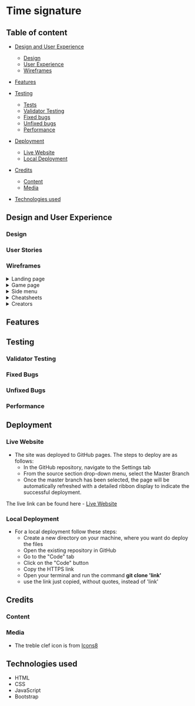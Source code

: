 # Time signature

## Table of content

- [Design and User Experience](#design-and-user-experience)
  - [Design](#design)
  - [User Experience](#user-experience)
  - [Wireframes](#wireframes)

- [Features](#features)

- [Testing](#testing)
  - [Tests](#tests)
  - [Validator Testing](#validator-testing)
  - [Fixed bugs](#fixed-bugs)
  - [Unfixed bugs](#unfixed-bugs)
  - [Performance](#performance)

- [Deployment](#deployment)
  - [Live Website](#live-website)
  - [Local Deployment](#local-deployment)

- [Credits](#credits)
  - [Content](#content)
  - [Media](#media)

- [Technologies used](#technologies-used)

## Design and User Experience

### Design

### User Stories

### Wireframes

<details>
<summary>Landing page</summary>

![Landing Page](assets/media/wireframes/landing-page.png)

</details>

<details>
<summary>Game page</summary>

![Game Page](assets/media/wireframes/game-page.png)

</details>

<details>
<summary>Side menu</summary>

![Side Menu](assets/media/wireframes/menu.png)

</details>

<details>
<summary>Cheatsheets</summary>

![Cheatsheets](assets/media/wireframes/cheatsheets.png)

</details>

<details>
<summary>Creators</summary>

![Creators](assets/media/wireframes/creators.png)

</details>

## Features 

## Testing 

### Validator Testing

### Fixed Bugs

### Unfixed Bugs

### Performance

## Deployment

### Live Website

- The site was deployed to GitHub pages. The steps to deploy are as follows: 
  - In the GitHub repository, navigate to the Settings tab 
  - From the source section drop-down menu, select the Master Branch
  - Once the master branch has been selected, the page will be automatically refreshed with a detailed ribbon display to indicate the successful deployment. 

The live link can be found here - [Live Website]()

### Local Deployment
  - For a local deployment follow these steps:
    - Create a new directory on your machine, where you want do deploy the files
    - Open the existing repository in GitHub
    - Go to the "Code" tab
    - Click on the "Code" button
    - Copy the HTTPS link
    - Open your terminal and run the command __git clone 'link'__
    - use the link just copied, without quotes, instead of 'link'

## Credits 

### Content

### Media

- The treble clef icon is from [Icons8](https://icons8.com/icon/mwHGeE4mJtWI/treble-clef)


## Technologies used

  - HTML
  - CSS
  - JavaScript
  - Bootstrap

